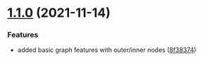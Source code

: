 # [1.1.0](https://github.com/colinespinas/awe/compare/v1.0.0...v1.1.0) (2021-11-14)


### Features

* added basic graph features with outer/inner nodes ([8f38374](https://github.com/colinespinas/awe/commit/8f383742421ec5e2ba0fb33ef9aaab9e5e1b71a3))
